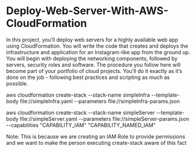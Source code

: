 # Deploy-Web-Server-With-AWS-CloudFormation

In this project, you’ll deploy web servers for a highly available web app using CloudFormation. You will write the code that creates and deploys the infrastructure and application for an Instagram-like app from the ground up. You will begin with deploying the networking components, followed by servers, security roles and software. The procedure you follow here will become part of your portfolio of cloud projects. You’ll do it exactly as it’s done on the job - following best practices and scripting as much as possible. 

aws cloudformation create-stack --stack-name simpleInfra --template-body file://simpleInfra.yaml --parameters file://simpleInfra-params.json

aws cloudformation create-stack --stack-name simpleServer --template-body file://simpleServer.yaml --parameters file://simpleServer-params.json --capabilities "CAPABILITY_IAM" "CAPABILITY_NAMED_IAM"

Note: This is because we are creating an IAM Role to provide permissions and we want to make the person executing create-stack aware of this fact
